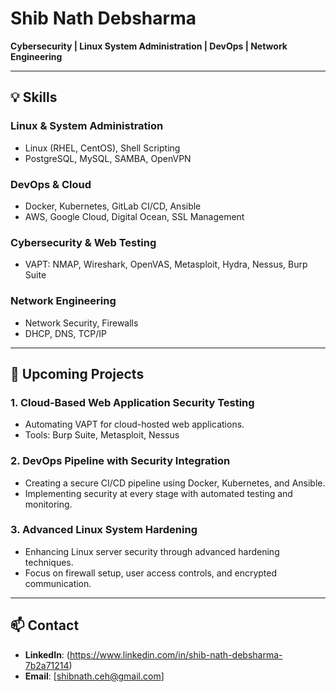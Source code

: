 # Shib Nath Debsharma

**Cybersecurity | Linux System Administration | DevOps | Network Engineering**

---

## 💡 Skills

### Linux & System Administration
- Linux (RHEL, CentOS), Shell Scripting
- PostgreSQL, MySQL, SAMBA, OpenVPN

### DevOps & Cloud
- Docker, Kubernetes, GitLab CI/CD, Ansible
- AWS, Google Cloud, Digital Ocean, SSL Management

### Cybersecurity & Web Testing
- VAPT: NMAP, Wireshark, OpenVAS, Metasploit, Hydra, Nessus, Burp Suite

### Network Engineering
- Network Security, Firewalls
- DHCP, DNS, TCP/IP

---

## 🚀 Upcoming Projects

### 1. **Cloud-Based Web Application Security Testing**
- Automating VAPT for cloud-hosted web applications.
- Tools: Burp Suite, Metasploit, Nessus

### 2. **DevOps Pipeline with Security Integration**
- Creating a secure CI/CD pipeline using Docker, Kubernetes, and Ansible.
- Implementing security at every stage with automated testing and monitoring.

### 3. **Advanced Linux System Hardening**
- Enhancing Linux server security through advanced hardening techniques.
- Focus on firewall setup, user access controls, and encrypted communication.

---

## 📫 Contact

- **LinkedIn**: (https://www.linkedin.com/in/shib-nath-debsharma-7b2a71214) 
- **Email**: [shibnath.ceh@gmail.com]  
